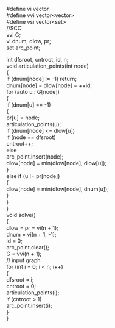   
#define vi vector<int>  
#define vvi vector<vector<int>>  
#define vsi vector<set<int>>  
//SCC  
vvi G;  
vi dnum, dlow, pr;  
set<int> arc_point;  
  
int dfsroot, cntroot, id, n;  
void articulation_points(int node)  
{  
    if (dnum[node] != -1) return;  
    dnum[node] = dlow[node] = ++id;  
    for (auto u : G[node])  
    {  
       if (dnum[u] == -1)  
       {  
          pr[u] = node;  
          articulation_points(u);  
          if (dnum[node] <= dlow[u])  
             if (node == dfsroot)  
                cntroot++;  
             else  
                arc_point.insert(node);  
          dlow[node] = min(dlow[node], dlow[u]);  
       }  
       else if (u != pr[node])  
       {  
          dlow[node] = min(dlow[node], dnum[u]);  
       }  
    }  
}  
void solve()  
{  
    dlow = pr = vi(n + 1);  
    dnum = vi(n + 1, -1);  
    id = 0;  
    arc_point.clear();  
    G = vvi(n + 1);  
// input graph  
    for (int i = 0; i < n; i++)  
    {  
       dfsroot = i;  
       cntroot = 0;  
       articulation_points(i);  
       if (cntroot > 1)  
          arc_point.insert(i);  
    }  
}